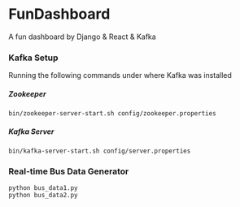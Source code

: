 # FunDashboard
A fun dashboard by Django &amp; React &amp; Kafka

### Kafka Setup
Running the following commands under where Kafka was installed
##### Zookeeper
```
bin/zookeeper-server-start.sh config/zookeeper.properties
```
##### Kafka Server
```
bin/kafka-server-start.sh config/server.properties
```
### Real-time Bus Data Generator
```
python bus_data1.py
python bus_data2.py
```